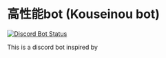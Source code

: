 # 高性能bot (Kouseinou bot)
[![Discord Bot Status](https://img.shields.io/badge/高性能bot-✓%20BOT-%235865F2?style=flat-square?logo=Discord)](你的機器人邀請連結)

This is a discord bot inspired by 
